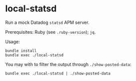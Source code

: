 # local-statsd

Run a mock Datadog `statsd` APM server.

Prerequisites: Ruby (see `.ruby-version`); `jq`.

Usage:

```shell
bundle install
bundle exec ./local-statsd
```

You may with to filter the output through `./show-posted-data`:

```shell
bundle exec ./local-statsd | ./show-posted-data
```
